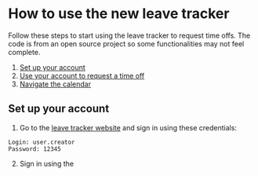 # How to use the new leave tracker
Follow these steps to start using the leave tracker to request time offs. The code is from an open source project so some functionalities may not feel complete. 
 1. [Set up your account](#Setup)
 2. [Use your account to request a time off](http://example.com/)
 3. [Navigate the calendar](http://example.com/) 

## <a name="Setup"></a> Set up your account

 1. Go to the [leave tracker website](http://leavemanager.altumview.com/jorani) and sign in using these credentials:
```
Login: user.creator 
Password: 12345
```

 2. Sign in using the 

<!--stackedit_data:
eyJoaXN0b3J5IjpbLTEwNTIyMDQ5NDAsMTg0NzM2NjYyNCwxNT
k0OTQ2MTg0LC02MDM4NzMxMCwtMTEyMjU3MzMxNiw1MjU4NjY2
MTYsLTUzMTYxNTI4MywtNTEwOTQ0MjY0LC0xNTk5OTE2MDIxLD
g2OTMyMzI0Nl19
-->